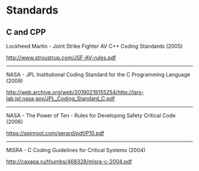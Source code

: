 # Standards

## C and CPP

Lockheed Martin - Joint Strike Fighter AV C++ Coding Standards (2005)

http://www.stroustrup.com/JSF-AV-rules.pdf

---

NASA - JPL Institutional Coding Standard for the C Programming Language (2009)

http://web.archive.org/web/20190219155254/http://lars-lab.jpl.nasa.gov/JPL_Coding_Standard_C.pdf

---

NASA - The Power of Ten - Rules for Developing Safety Critical Code (2006)

https://spinroot.com/gerard/pdf/P10.pdf

---

MISRA - C Coding Guidelines for Critical Systems (2004)

http://caxapa.ru/thumbs/468328/misra-c-2004.pdf
